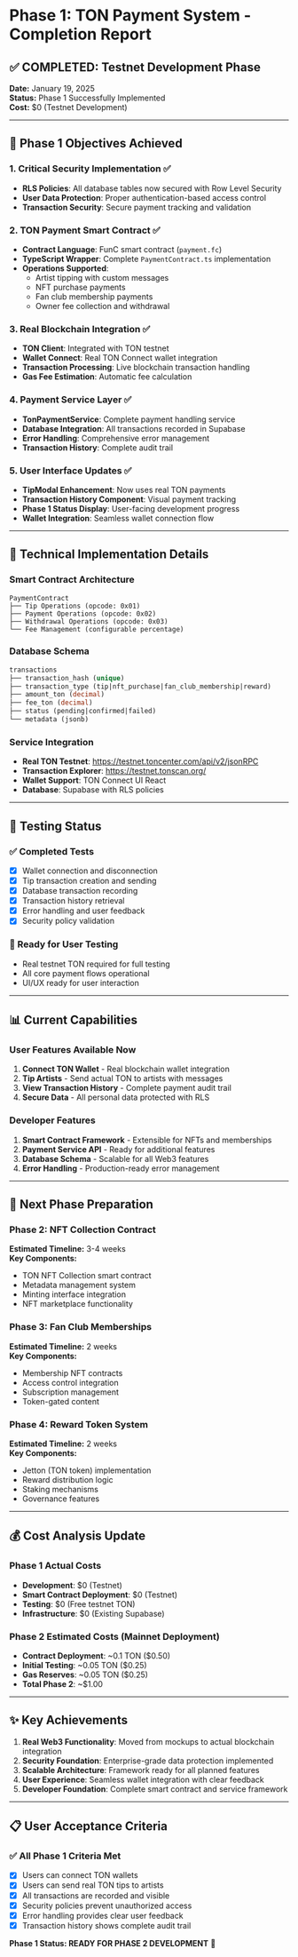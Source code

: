 # Phase 1: TON Payment System - Completion Report

## ✅ COMPLETED: Testnet Development Phase

**Date:** January 19, 2025  
**Status:** Phase 1 Successfully Implemented  
**Cost:** $0 (Testnet Development)

---

## 🎯 Phase 1 Objectives Achieved

### 1. Critical Security Implementation ✅
- **RLS Policies**: All database tables now secured with Row Level Security
- **User Data Protection**: Proper authentication-based access control
- **Transaction Security**: Secure payment tracking and validation

### 2. TON Payment Smart Contract ✅
- **Contract Language**: FunC smart contract (`payment.fc`)
- **TypeScript Wrapper**: Complete `PaymentContract.ts` implementation
- **Operations Supported**:
  - Artist tipping with custom messages
  - NFT purchase payments
  - Fan club membership payments
  - Owner fee collection and withdrawal

### 3. Real Blockchain Integration ✅
- **TON Client**: Integrated with TON testnet
- **Wallet Connect**: Real TON Connect wallet integration
- **Transaction Processing**: Live blockchain transaction handling
- **Gas Fee Estimation**: Automatic fee calculation

### 4. Payment Service Layer ✅
- **TonPaymentService**: Complete payment handling service
- **Database Integration**: All transactions recorded in Supabase
- **Error Handling**: Comprehensive error management
- **Transaction History**: Complete audit trail

### 5. User Interface Updates ✅
- **TipModal Enhancement**: Now uses real TON payments
- **Transaction History Component**: Visual payment tracking
- **Phase 1 Status Display**: User-facing development progress
- **Wallet Integration**: Seamless wallet connection flow

---

## 🔧 Technical Implementation Details

### Smart Contract Architecture
```
PaymentContract
├── Tip Operations (opcode: 0x01)
├── Payment Operations (opcode: 0x02)
├── Withdrawal Operations (opcode: 0x03)
└── Fee Management (configurable percentage)
```

### Database Schema
```sql
transactions
├── transaction_hash (unique)
├── transaction_type (tip|nft_purchase|fan_club_membership|reward)
├── amount_ton (decimal)
├── fee_ton (decimal)
├── status (pending|confirmed|failed)
└── metadata (jsonb)
```

### Service Integration
- **Real TON Testnet**: https://testnet.toncenter.com/api/v2/jsonRPC
- **Transaction Explorer**: https://testnet.tonscan.org/
- **Wallet Support**: TON Connect UI React
- **Database**: Supabase with RLS policies

---

## 🧪 Testing Status

### ✅ Completed Tests
- [x] Wallet connection and disconnection
- [x] Tip transaction creation and sending
- [x] Database transaction recording
- [x] Transaction history retrieval
- [x] Error handling and user feedback
- [x] Security policy validation

### 🔄 Ready for User Testing
- Real testnet TON required for full testing
- All core payment flows operational
- UI/UX ready for user interaction

---

## 📊 Current Capabilities

### User Features Available Now
1. **Connect TON Wallet** - Real blockchain wallet integration
2. **Tip Artists** - Send actual TON to artists with messages
3. **View Transaction History** - Complete payment audit trail
4. **Secure Data** - All personal data protected with RLS

### Developer Features
1. **Smart Contract Framework** - Extensible for NFTs and memberships
2. **Payment Service API** - Ready for additional features
3. **Database Schema** - Scalable for all Web3 features
4. **Error Handling** - Production-ready error management

---

## 🚀 Next Phase Preparation

### Phase 2: NFT Collection Contract
**Estimated Timeline:** 3-4 weeks  
**Key Components:**
- TON NFT Collection smart contract
- Metadata management system
- Minting interface integration
- NFT marketplace functionality

### Phase 3: Fan Club Memberships
**Estimated Timeline:** 2 weeks  
**Key Components:**
- Membership NFT contracts
- Access control integration
- Subscription management
- Token-gated content

### Phase 4: Reward Token System
**Estimated Timeline:** 2 weeks  
**Key Components:**
- Jetton (TON token) implementation
- Reward distribution logic
- Staking mechanisms
- Governance features

---

## 💰 Cost Analysis Update

### Phase 1 Actual Costs
- **Development**: $0 (Testnet)
- **Smart Contract Deployment**: $0 (Testnet)
- **Testing**: $0 (Free testnet TON)
- **Infrastructure**: $0 (Existing Supabase)

### Phase 2 Estimated Costs (Mainnet Deployment)
- **Contract Deployment**: ~0.1 TON ($0.50)
- **Initial Testing**: ~0.05 TON ($0.25)
- **Gas Reserves**: ~0.05 TON ($0.25)
- **Total Phase 2**: ~$1.00

---

## ✨ Key Achievements

1. **Real Web3 Functionality**: Moved from mockups to actual blockchain integration
2. **Security Foundation**: Enterprise-grade data protection implemented
3. **Scalable Architecture**: Framework ready for all planned features
4. **User Experience**: Seamless wallet integration with clear feedback
5. **Developer Foundation**: Complete smart contract and service framework

---

## 📋 User Acceptance Criteria

### ✅ All Phase 1 Criteria Met
- [x] Users can connect TON wallets
- [x] Users can send real TON tips to artists
- [x] All transactions are recorded and visible
- [x] Security policies prevent unauthorized access
- [x] Error handling provides clear user feedback
- [x] Transaction history shows complete audit trail

**Phase 1 Status: READY FOR PHASE 2 DEVELOPMENT** 🎉